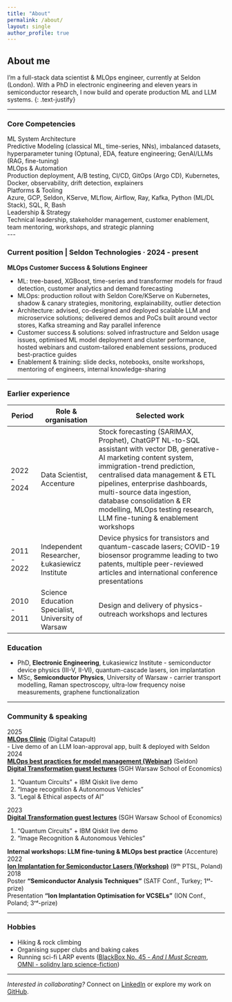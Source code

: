 ```yaml
---
title: "About"
permalink: /about/
layout: single
author_profile: true
---
```



## About me

I’m a full-stack data scientist & MLOps engineer, currently at Seldon (London). With a PhD in electronic engineering and eleven years in semiconductor research, I now build and operate production ML and LLM systems.
{: .text-justify}

---

### Core Competencies

<div class="skills-section" markdown="1">

  <div class="skill-row">
    <div class="skill-category">ML System Architecture</div>
    <div class="skill-list">Predictive Modeling (classical ML, time-series, NNs), imbalanced datasets, hyperparameter tuning (Optuna), EDA, feature engineering; GenAI/LLMs (RAG, fine-tuning)</div>
  </div>

  <div class="skill-row">
    <div class="skill-category">MLOps & Automation</div>
    <div class="skill-list">Production deployment, A/B testing, CI/CD, GitOps (Argo CD), Kubernetes, Docker, observability, drift detection, explainers</div>
  </div>

  <div class="skill-row">
    <div class="skill-category">Platforms & Tooling</div>
    <div class="skill-list">Azure, GCP, Seldon, KServe, MLflow, Airflow, Ray, Kafka, Python (ML/DL Stack), SQL, R, Bash</div>
  </div>

  <div class="skill-row">
    <div class="skill-category">Leadership & Strategy</div>
    <div class="skill-list">Technical leadership, stakeholder management, customer enablement, team mentoring, workshops, and strategic planning</div>
  </div>

</div>
---

### Current position | Seldon Technologies · 2024 - present

**MLOps Customer Success & Solutions Engineer**

- ML: tree-based, XGBoost, time-series and transformer models for fraud detection, customer analytics and demand forecasting
- MLOps: production rollout with Seldon Core/KServe on Kubernetes, shadow & canary strategies, monitoring, explainability, outlier detection
- Architecture: advised, co-designed and deployed scalable LLM and microservice solutions; delivered demos and PoCs built around vector stores, Kafka streaming and Ray parallel inference
- Customer success & solutions: solved infrastructure and Seldon usage issues, optimised ML model deployment and cluster performance, hosted webinars and custom-tailored enablement sessions, produced best-practice guides
- Enablement & training: slide decks, notebooks, onsite workshops, mentoring of engineers, internal knowledge-sharing

---

### Earlier experience

| Period       | Role & organisation                        | Selected work                                                                                                                         |
|--------------|--------------------------------------------|---------------------------------------------------------------------------------------------------------------------------------------|
| 2022 - 2024  | Data Scientist, Accenture             |  Stock forecasting (SARIMAX, Prophet), ChatGPT NL-to-SQL assistant with vector DB, generative-AI marketing content system, immigration-trend prediction, centralised data management & ETL pipelines, enterprise dashboards, multi-source data ingestion, database consolidation & ER modelling, MLOps testing research, LLM fine-tuning & enablement workshops |
| 2011 - 2022  | Independent Researcher, Łukasiewicz Institute | Device physics for transistors and quantum-cascade lasers; COVID-19 biosensor programme leading to two patents, multiple peer-reviewed articles and international conference presentations |
| 2010 - 2011  | Science Education Specialist, University of Warsaw | Design and delivery of physics-outreach workshops and lectures                                                                        |

### Education

- PhD, **Electronic Engineering**, Łukasiewicz Institute - semiconductor device physics (III-V, II-VI), quantum-cascade lasers, ion implantation
- MSc, **Semiconductor Physics**, University of Warsaw - carrier transport modelling, Raman spectroscopy, ultra-low frequency noise measurements, graphene functionalization  

---
<!-- <style>
/* === vertical timeline (year-one-time) === */
.timeline{display:grid;grid-template-columns:4.5rem 12px 1fr;row-gap:1.5rem;margin-left:1rem;position:relative;}
/* vertical spine */
.timeline::before{content:"";position:absolute;left:4.5rem;top:0;bottom:0;width:2px;background:#888;}
/* grid “row” uses display:contents so cells share parent grid */
.row{display:contents;}
/* year column */
.year{grid-column:1;font-weight:700;line-height:1.3;}
/* middle column with dot */
.dot{grid-column:2;position:relative;}
.dot::before{content:"";position:absolute;left:-5px;top:.45rem;width:10px;height:10px;border-radius:50%;background:#ff4081d0;}
/* details column */
.details{grid-column:3;}
.details strong a{color:inherit;text-decoration:none;}
.details ol,.details ul{margin:.3rem 0 0 1.2rem;}
</style> -->
### Community & speaking
<div class="timeline">

  <!-- 2025 — first (and only) event -->
  <div class="row">
    <div class="year">2025</div><div class="dot"></div>
    <div class="details">
      <strong><a href="https://www.digicatapult.org.uk/apply/events/mlops-clinic/">MLOps Clinic</a></strong> (Digital Catapult)<br>
      - Live demo of an LLM loan-approval app, built & deployed with Seldon
    </div>
  </div>

  <!-- 2024 — first event (shows year) -->
  <div class="row">
    <div class="year">2024</div><div class="dot"></div>
    <div class="details">
      <strong><a href="https://www.linkedin.com/posts/maciej-kozubal_seldon-mlops-ml-activity-7259518801447178241-SPhA">
        MLOps best practices for model management (Webinar)</a></strong> (Seldon)
    </div>
  </div>
  <!-- 2024 — second event (leave year blank) -->
  <div class="row">
    <div class="year"></div><div class="dot"></div>
    <div class="details">
      <strong><a href="https://www.linkedin.com/posts/maciej-kozubal_digitaltransformation-quantumcircuits-imagerecognition-activity-7172586433335943168-4JH-">
        Digital Transformation guest lectures</a></strong> (SGH Warsaw School of Economics)
      <ol>
        <li>“Quantum Circuits” + IBM Qiskit live demo</li>
        <li>“Image recognition & Autonomous Vehicles”</li>
        <li>“Legal & Ethical aspects of AI”</li>
      </ol>
    </div>
  </div>

  <!-- 2023 — first event (shows year) -->
  <div class="row">
    <div class="year">2023</div><div class="dot"></div>
    <div class="details">
      <strong><a href="https://www.linkedin.com/posts/maciej-kozubal_sgh-accenture-quantumcomputing-activity-7043191827256029184-a4Hf">
        Digital Transformation guest lectures</a></strong> (SGH Warsaw School of Economics)
      <ol>
        <li>“Quantum Circuits” + IBM Qiskit live demo</li>
        <li>“Image Recognition & Autonomous Vehicles”</li>
      </ol>
    </div>
  </div>
  <!-- 2023 — second event (leave year blank) -->
  <div class="row">
    <div class="year"></div><div class="dot"></div>
    <div class="details">
      <strong>Internal workshops: LLM fine-tuning & MLOps best practice</strong> (Accenture)
    </div>
  </div>

  <!-- 2022 -->
  <div class="row">
    <div class="year">2022</div><div class="dot"></div>
    <div class="details">
      <strong><a href="https://www.linkedin.com/posts/maciej-kozubal_gave-a-talk-on-a-workshop-on-physics-and-activity-6983402798642024448-4Cq7">
        Ion Implantation for Semiconductor Lasers (Workshop)</a></strong> (9ᵗʰ PTSL, Poland)
    </div>
  </div>

  <!-- 2018 (two items) -->
  <div class="row">
    <div class="year">2018</div><div class="dot"></div>
    <div class="details">Poster <strong>“Semiconductor Analysis Techniques”</strong> (SATF Conf., Turkey; 1ˢᵗ-prize)</div>
  </div>
  <div class="row">
    <div class="year"></div><div class="dot"></div>
    <div class="details">Presentation <strong>“Ion Implantation Optimisation for VCSELs”</strong> (ION Conf., Poland; 3ʳᵈ-prize)</div>
  </div>

</div>
 
---

### Hobbies
- Hiking & rock climbing
- Organising supper clubs and baking cakes  
- Running sci-fi LARP events ([BlackBox No. 45 - *And I Must Scream*](https://app.evenea.pl/event/bb3cno45?callback=&event_id=182014), [OMNI - solidny larp science-fiction](https://fleppl.wixsite.com/larpblog/post/omni-solidny-larp-science-fiction))

---

*Interested in collaborating?* Connect on [LinkedIn](https://linkedin.com/in/maciejkozubal) or explore my work on [GitHub](https://github.com/maciejkozubal).
